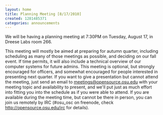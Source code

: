 ```yaml
---
layout: home
title: Planning Meeting [8/17/2010]
created: 1281485371
categories: announcements
---
```

We will be having a planning meeting at 7:30PM on Tuesday, August 17, in Dreese Labs room 266.

This meeting will mostly be aimed at preparing for autumn quarter, including scheduling as many of those meetings as possible, and deciding on our fall event.  If time permits, it will also include a technical overview of our computer systems for future admins.  This meeting is optional, but strongly encouraged for officers, and somewhat encouraged for people interested in presenting next quarter.  If you want to give a presentation but cannot attend the meeting, just send an email to meetings@opensource.osu.edu with your meeting topic and availability to present, and we'll put just as much effort into fitting you into the schedule as if you were able to attend.  If you are available during the meeting time, but cannot be there in person, you can join us remotely by IRC (#osu_osc on freenode, check http://opensource.osu.edu/irc for details).
<!--break-->
